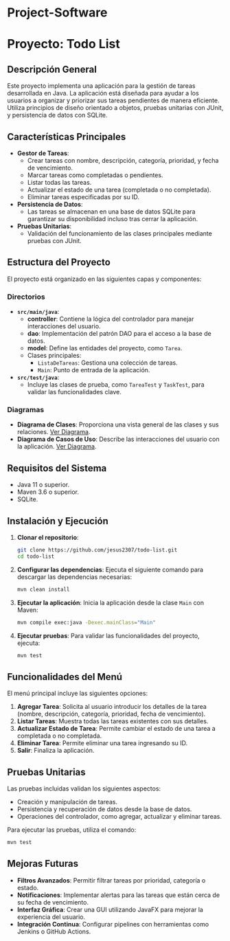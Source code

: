 # Project-Software
# Proyecto: Todo List

## Descripción General
Este proyecto implementa una aplicación para la gestión de tareas desarrollada en Java. La aplicación está diseñada para ayudar a los usuarios a organizar y priorizar sus tareas pendientes de manera eficiente. Utiliza principios de diseño orientado a objetos, pruebas unitarias con JUnit, y persistencia de datos con SQLite.

## Características Principales
- **Gestor de Tareas**:
  - Crear tareas con nombre, descripción, categoría, prioridad, y fecha de vencimiento.
  - Marcar tareas como completadas o pendientes.
  - Listar todas las tareas.
  - Actualizar el estado de una tarea (completada o no completada).
  - Eliminar tareas especificadas por su ID.
- **Persistencia de Datos**:
  - Las tareas se almacenan en una base de datos SQLite para garantizar su disponibilidad incluso tras cerrar la aplicación.
- **Pruebas Unitarias**:
  - Validación del funcionamiento de las clases principales mediante pruebas con JUnit.

## Estructura del Proyecto
El proyecto está organizado en las siguientes capas y componentes:

### Directorios
- **`src/main/java`**:
  - **controller**: Contiene la lógica del controlador para manejar interacciones del usuario.
  - **dao**: Implementación del patrón DAO para el acceso a la base de datos.
  - **model**: Define las entidades del proyecto, como `Tarea`.
  - Clases principales:
    - `ListaDeTareas`: Gestiona una colección de tareas.
    - `Main`: Punto de entrada de la aplicación.
- **`src/test/java`**:
  - Incluye las clases de prueba, como `TareaTest` y `TaskTest`, para validar las funcionalidades clave.

### Diagramas
- **Diagrama de Clases**: Proporciona una vista general de las clases y sus relaciones. [Ver Diagrama](todo-list/ClassDiagram_Project_EN.png).
- **Diagrama de Casos de Uso**: Describe las interacciones del usuario con la aplicación. [Ver Diagrama](todo-list/UseCaseDiagram_Project_EN.png).

## Requisitos del Sistema
- Java 11 o superior.
- Maven 3.6 o superior.
- SQLite.

## Instalación y Ejecución
1. **Clonar el repositorio**:
   ```bash
   git clone https://github.com/jesus2307/todo-list.git
   cd todo-list
   ```
2. **Configurar las dependencias**:
   Ejecuta el siguiente comando para descargar las dependencias necesarias:
   ```bash
   mvn clean install
   ```
3. **Ejecutar la aplicación**:
   Inicia la aplicación desde la clase `Main` con Maven:
   ```bash
   mvn compile exec:java -Dexec.mainClass="Main"
   ```
4. **Ejecutar pruebas**:
   Para validar las funcionalidades del proyecto, ejecuta:
   ```bash
   mvn test
   ```

## Funcionalidades del Menú
El menú principal incluye las siguientes opciones:

1. **Agregar Tarea**: Solicita al usuario introducir los detalles de la tarea (nombre, descripción, categoría, prioridad, fecha de vencimiento).
2. **Listar Tareas**: Muestra todas las tareas existentes con sus detalles.
3. **Actualizar Estado de Tarea**: Permite cambiar el estado de una tarea a completada o no completada.
4. **Eliminar Tarea**: Permite eliminar una tarea ingresando su ID.
5. **Salir**: Finaliza la aplicación.

## Pruebas Unitarias
Las pruebas incluidas validan los siguientes aspectos:
- Creación y manipulación de tareas.
- Persistencia y recuperación de datos desde la base de datos.
- Operaciones del controlador, como agregar, actualizar y eliminar tareas.

Para ejecutar las pruebas, utiliza el comando:
```bash
mvn test
```

## Mejoras Futuras
- **Filtros Avanzados**: Permitir filtrar tareas por prioridad, categoría o estado.
- **Notificaciones**: Implementar alertas para las tareas que están cerca de su fecha de vencimiento.
- **Interfaz Gráfica**: Crear una GUI utilizando JavaFX para mejorar la experiencia del usuario.
- **Integración Continua**: Configurar pipelines con herramientas como Jenkins o GitHub Actions.

